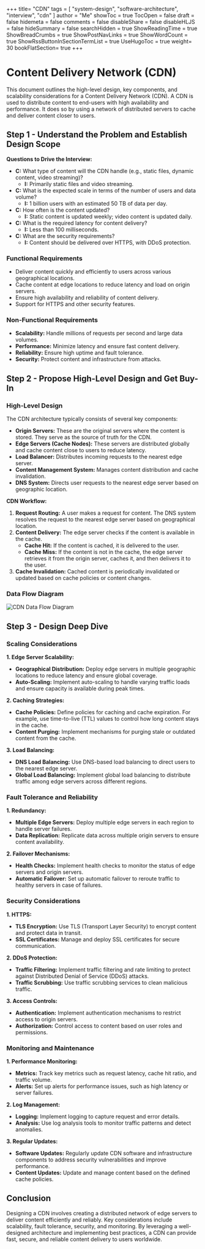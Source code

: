 +++
title= "CDN"
tags = [ "system-design", "software-architecture", "interview", "cdn" ]
author = "Me"
showToc = true
TocOpen = false
draft = false
hidemeta = false
comments = false
disableShare = false
disableHLJS = false
hideSummary = false
searchHidden = true
ShowReadingTime = true
ShowBreadCrumbs = true
ShowPostNavLinks = true
ShowWordCount = true
ShowRssButtonInSectionTermList = true
UseHugoToc = true
weight= 30
bookFlatSection= true
+++

# Content Delivery Network (CDN)

This document outlines the high-level design, key components, and scalability considerations for a Content Delivery Network (CDN). A CDN is used to distribute content to end-users with high availability and performance. It does so by using a network of distributed servers to cache and deliver content closer to users.

## Step 1 - Understand the Problem and Establish Design Scope

**Questions to Drive the Interview:**
- **C:** What type of content will the CDN handle (e.g., static files, dynamic content, video streaming)?
  - **I:** Primarily static files and video streaming.
- **C:** What is the expected scale in terms of the number of users and data volume?
  - **I:** 1 billion users with an estimated 50 TB of data per day.
- **C:** How often is the content updated?
  - **I:** Static content is updated weekly; video content is updated daily.
- **C:** What is the required latency for content delivery?
  - **I:** Less than 100 milliseconds.
- **C:** What are the security requirements?
  - **I:** Content should be delivered over HTTPS, with DDoS protection.

### Functional Requirements
- Deliver content quickly and efficiently to users across various geographical locations.
- Cache content at edge locations to reduce latency and load on origin servers.
- Ensure high availability and reliability of content delivery.
- Support for HTTPS and other security features.

### Non-Functional Requirements
- **Scalability:** Handle millions of requests per second and large data volumes.
- **Performance:** Minimize latency and ensure fast content delivery.
- **Reliability:** Ensure high uptime and fault tolerance.
- **Security:** Protect content and infrastructure from attacks.

## Step 2 - Propose High-Level Design and Get Buy-In

### High-Level Design

The CDN architecture typically consists of several key components:

- **Origin Servers:** These are the original servers where the content is stored. They serve as the source of truth for the CDN.
- **Edge Servers (Cache Nodes):** These servers are distributed globally and cache content close to users to reduce latency.
- **Load Balancer:** Distributes incoming requests to the nearest edge server.
- **Content Management System:** Manages content distribution and cache invalidation.
- **DNS System:** Directs user requests to the nearest edge server based on geographic location.


**CDN Workflow:**
1. **Request Routing:** A user makes a request for content. The DNS system resolves the request to the nearest edge server based on geographical location.
2. **Content Delivery:** The edge server checks if the content is available in the cache.
   - **Cache Hit:** If the content is cached, it is delivered to the user.
   - **Cache Miss:** If the content is not in the cache, the edge server retrieves it from the origin server, caches it, and then delivers it to the user.
3. **Cache Invalidation:** Cached content is periodically invalidated or updated based on cache policies or content changes.

### Data Flow Diagram

![CDN Data Flow Diagram](images/cdn-data-flow.png)

## Step 3 - Design Deep Dive

### Scaling Considerations

**1. Edge Server Scalability:**
- **Geographical Distribution:** Deploy edge servers in multiple geographic locations to reduce latency and ensure global coverage.
- **Auto-Scaling:** Implement auto-scaling to handle varying traffic loads and ensure capacity is available during peak times.

**2. Caching Strategies:**
- **Cache Policies:** Define policies for caching and cache expiration. For example, use time-to-live (TTL) values to control how long content stays in the cache.
- **Content Purging:** Implement mechanisms for purging stale or outdated content from the cache.

**3. Load Balancing:**
- **DNS Load Balancing:** Use DNS-based load balancing to direct users to the nearest edge server.
- **Global Load Balancing:** Implement global load balancing to distribute traffic among edge servers across different regions.

### Fault Tolerance and Reliability

**1. Redundancy:**
- **Multiple Edge Servers:** Deploy multiple edge servers in each region to handle server failures.
- **Data Replication:** Replicate data across multiple origin servers to ensure content availability.

**2. Failover Mechanisms:**
- **Health Checks:** Implement health checks to monitor the status of edge servers and origin servers.
- **Automatic Failover:** Set up automatic failover to reroute traffic to healthy servers in case of failures.

### Security Considerations

**1. HTTPS:**
- **TLS Encryption:** Use TLS (Transport Layer Security) to encrypt content and protect data in transit.
- **SSL Certificates:** Manage and deploy SSL certificates for secure communication.

**2. DDoS Protection:**
- **Traffic Filtering:** Implement traffic filtering and rate limiting to protect against Distributed Denial of Service (DDoS) attacks.
- **Traffic Scrubbing:** Use traffic scrubbing services to clean malicious traffic.

**3. Access Controls:**
- **Authentication:** Implement authentication mechanisms to restrict access to origin servers.
- **Authorization:** Control access to content based on user roles and permissions.

### Monitoring and Maintenance

**1. Performance Monitoring:**
- **Metrics:** Track key metrics such as request latency, cache hit ratio, and traffic volume.
- **Alerts:** Set up alerts for performance issues, such as high latency or server failures.

**2. Log Management:**
- **Logging:** Implement logging to capture request and error details.
- **Analysis:** Use log analysis tools to monitor traffic patterns and detect anomalies.

**3. Regular Updates:**
- **Software Updates:** Regularly update CDN software and infrastructure components to address security vulnerabilities and improve performance.
- **Content Updates:** Update and manage content based on the defined cache policies.

## Conclusion

Designing a CDN involves creating a distributed network of edge servers to deliver content efficiently and reliably. Key considerations include scalability, fault tolerance, security, and monitoring. By leveraging a well-designed architecture and implementing best practices, a CDN can provide fast, secure, and reliable content delivery to users worldwide.
